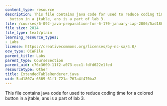 ```yaml
---
content_type: resource
description: This file contains java code for used to reduce coding time for a colored
  button in a jtable, ans is a part of lab 3.
file: /courses/6-092-java-preparation-for-6-170-january-iap-2006/5ad1807a656961f1721a767a4f470ba2_ExtendedTableRenderer.java
file_size: 2814
file_type: text/plain
learning_resource_types:
- Labs
license: https://creativecommons.org/licenses/by-nc-sa/4.0/
ocw_type: OCWFile
parent_title: Labs
parent_type: CourseSection
parent_uid: c76c3609-11f2-a073-ecc1-fdfd622e1fed
resourcetype: Other
title: ExtendedTableRenderer.java
uid: 5ad1807a-6569-61f1-721a-767a4f470ba2
---
```

This file contains java code for used to reduce coding time for a colored button in a jtable, ans is a part of lab 3.